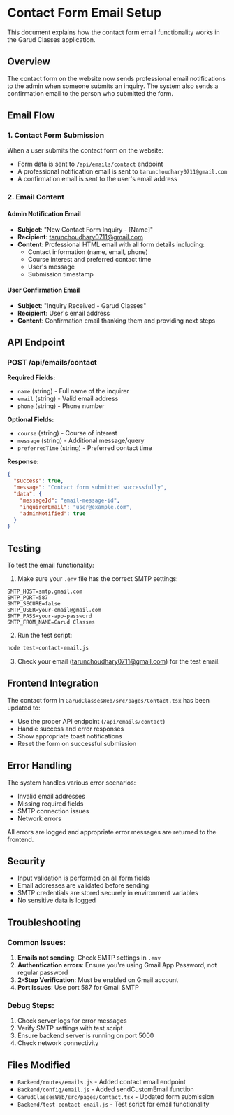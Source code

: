 # Contact Form Email Setup

This document explains how the contact form email functionality works in the Garud Classes application.

## Overview

The contact form on the website now sends professional email notifications to the admin when someone submits an inquiry. The system also sends a confirmation email to the person who submitted the form.

## Email Flow

### 1. Contact Form Submission
When a user submits the contact form on the website:
- Form data is sent to `/api/emails/contact` endpoint
- A professional notification email is sent to `tarunchoudhary0711@gmail.com`
- A confirmation email is sent to the user's email address

### 2. Email Content

#### Admin Notification Email
- **Subject**: "New Contact Form Inquiry - [Name]"
- **Recipient**: tarunchoudhary0711@gmail.com
- **Content**: Professional HTML email with all form details including:
  - Contact information (name, email, phone)
  - Course interest and preferred contact time
  - User's message
  - Submission timestamp

#### User Confirmation Email
- **Subject**: "Inquiry Received - Garud Classes"
- **Recipient**: User's email address
- **Content**: Confirmation email thanking them and providing next steps

## API Endpoint

### POST /api/emails/contact

**Required Fields:**
- `name` (string) - Full name of the inquirer
- `email` (string) - Valid email address
- `phone` (string) - Phone number

**Optional Fields:**
- `course` (string) - Course of interest
- `message` (string) - Additional message/query
- `preferredTime` (string) - Preferred contact time

**Response:**
```json
{
  "success": true,
  "message": "Contact form submitted successfully",
  "data": {
    "messageId": "email-message-id",
    "inquirerEmail": "user@example.com",
    "adminNotified": true
  }
}
```

## Testing

To test the email functionality:

1. Make sure your `.env` file has the correct SMTP settings:
```env
SMTP_HOST=smtp.gmail.com
SMTP_PORT=587
SMTP_SECURE=false
SMTP_USER=your-email@gmail.com
SMTP_PASS=your-app-password
SMTP_FROM_NAME=Garud Classes
```

2. Run the test script:
```bash
node test-contact-email.js
```

3. Check your email (tarunchoudhary0711@gmail.com) for the test email.

## Frontend Integration

The contact form in `GarudClassesWeb/src/pages/Contact.tsx` has been updated to:
- Use the proper API endpoint (`/api/emails/contact`)
- Handle success and error responses
- Show appropriate toast notifications
- Reset the form on successful submission

## Error Handling

The system handles various error scenarios:
- Invalid email addresses
- Missing required fields
- SMTP connection issues
- Network errors

All errors are logged and appropriate error messages are returned to the frontend.

## Security

- Input validation is performed on all form fields
- Email addresses are validated before sending
- SMTP credentials are stored securely in environment variables
- No sensitive data is logged

## Troubleshooting

### Common Issues:

1. **Emails not sending**: Check SMTP settings in `.env`
2. **Authentication errors**: Ensure you're using Gmail App Password, not regular password
3. **2-Step Verification**: Must be enabled on Gmail account
4. **Port issues**: Use port 587 for Gmail SMTP

### Debug Steps:

1. Check server logs for error messages
2. Verify SMTP settings with test script
3. Ensure backend server is running on port 5000
4. Check network connectivity

## Files Modified

- `Backend/routes/emails.js` - Added contact email endpoint
- `Backend/config/email.js` - Added sendCustomEmail function
- `GarudClassesWeb/src/pages/Contact.tsx` - Updated form submission
- `Backend/test-contact-email.js` - Test script for email functionality

